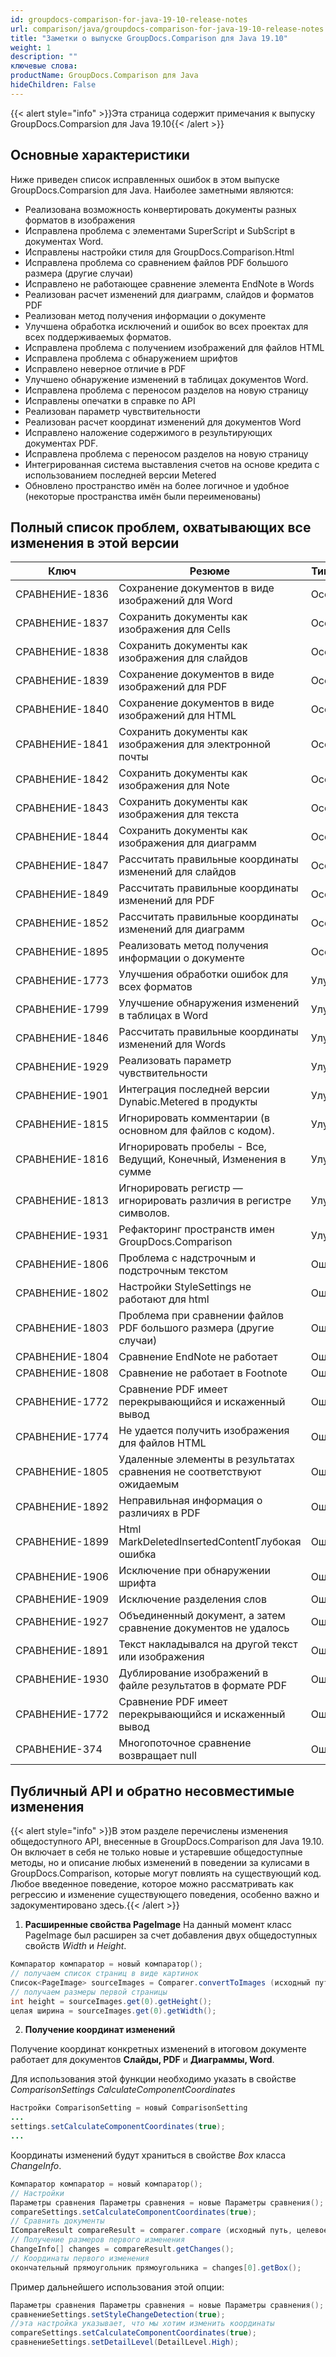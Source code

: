 ```yaml
---
id: groupdocs-comparison-for-java-19-10-release-notes
url: comparison/java/groupdocs-comparison-for-java-19-10-release-notes
title: "Заметки о выпуске GroupDocs.Comparison для Java 19.10"
weight: 1
description: ""
ключевые слова:
productName: GroupDocs.Comparison для Java
hideChildren: False
---
```

{{< alert style="info" >}}Эта страница содержит примечания к выпуску GroupDocs.Comparsion для Java 19.10{{< /alert >}}

## Основные характеристики

Ниже приведен список исправленных ошибок в этом выпуске GroupDocs.Comparsion для Java. Наиболее заметными являются:

* Реализована возможность конвертировать документы разных форматов в изображения
* Исправлена проблема с элементами SuperScript и SubScript в документах Word.
* Исправлены настройки стиля для GroupDocs.Comparison.Html
* Исправлена проблема со сравнением файлов PDF большого размера (другие случаи)
* Исправлено не работающее сравнение элемента EndNote в Words
* Реализован расчет изменений для диаграмм, слайдов и форматов PDF
* Реализован метод получения информации о документе
* Улучшена обработка исключений и ошибок во всех проектах для всех поддерживаемых форматов.
* Исправлена проблема с получением изображений для файлов HTML
* Исправлена проблема с обнаружением шрифтов
* Исправлено неверное отличие в PDF
* Улучшено обнаружение изменений в таблицах документов Word.
* Исправлена проблема с переносом разделов на новую страницу
* Исправлены опечатки в справке по API
* Реализован параметр чувствительности
* Реализован расчет координат изменений для документов Word
* Исправлено наложение содержимого в результирующих документах PDF.
* Исправлена проблема с переносом разделов на новую страницу
* Интегрированная система выставления счетов на основе кредита с использованием последней версии Metered
* Обновлено пространство имён на более логичное и удобное (некоторые пространства имён были переименованы)

## Полный список проблем, охватывающих все изменения в этой версии

| Ключ | Резюме | Тип выпуска |
| --- | --- | --- |
| СРАВНЕНИЕ-1836 | Сохранение документов в виде изображений для Word | Особенность |
| СРАВНЕНИЕ-1837 | Сохранить документы как изображения для Cells | Особенность |
| СРАВНЕНИЕ-1838 | Сохранить документы как изображения для слайдов | Особенность |
| СРАВНЕНИЕ-1839 | Сохранение документов в виде изображений для PDF | Особенность |
| СРАВНЕНИЕ-1840 | Сохранение документов в виде изображений для HTML | Особенность |
| СРАВНЕНИЕ-1841 | Сохранить документы как изображения для электронной почты | Особенность |
| СРАВНЕНИЕ-1842 | Сохранить документы как изображения для Note | Особенность |
| СРАВНЕНИЕ-1843 | Сохранить документы как изображения для текста | Особенность |
| СРАВНЕНИЕ-1844 | Сохранить документы как изображения для диаграмм | Особенность |
| СРАВНЕНИЕ-1847 | Рассчитать правильные координаты изменений для слайдов | Особенность |
| СРАВНЕНИЕ-1849 | Рассчитать правильные координаты изменений для PDF | Особенность |
| СРАВНЕНИЕ-1852 | Рассчитать правильные координаты изменений для диаграмм | Особенность |
| СРАВНЕНИЕ-1895 | Реализовать метод получения информации о документе | Особенность |
| СРАВНЕНИЕ-1773 | Улучшения обработки ошибок для всех форматов | Улучшение |
| СРАВНЕНИЕ-1799 | Улучшение обнаружения изменений в таблицах в Word | Улучшение |
| СРАВНЕНИЕ-1846 | Рассчитать правильные координаты изменений для Words | Улучшение |
| СРАВНЕНИЕ-1929 | Реализовать параметр чувствительности | Улучшение |
| СРАВНЕНИЕ-1901 | Интеграция последней версии Dynabic.Metered в продукты | Улучшение |
| СРАВНЕНИЕ-1815 | Игнорировать комментарии (в основном для файлов с кодом). | Улучшение |
| СРАВНЕНИЕ-1816 | Игнорировать пробелы - Все, Ведущий, Конечный, Изменения в сумме | Улучшение |
| СРАВНЕНИЕ-1813 | Игнорировать регистр — игнорировать различия в регистре символов. | Улучшение |
| СРАВНЕНИЕ-1931 | Рефакторинг пространств имен GroupDocs.Comparison | Улучшение |
| СРАВНЕНИЕ-1806 | Проблема с надстрочным и подстрочным текстом | Ошибка |
| СРАВНЕНИЕ-1802 | Настройки StyleSettings не работают для html | Ошибка |
| СРАВНЕНИЕ-1803 | Проблема при сравнении файлов PDF большого размера (другие случаи) | Ошибка |
| СРАВНЕНИЕ-1804 | Сравнение EndNote не работает | Ошибка |
| СРАВНЕНИЕ-1808 | Сравнение не работает в Footnote | Ошибка |
| СРАВНЕНИЕ-1772 | Сравнение PDF имеет перекрывающийся и искаженный вывод | Ошибка |
| СРАВНЕНИЕ-1774 | Не удается получить изображения для файлов HTML | Ошибка |
| СРАВНЕНИЕ-1805 | Удаленные элементы в результатах сравнения не соответствуют ожидаемым | Ошибка |
| СРАВНЕНИЕ-1892 | Неправильная информация о различиях в PDF | Ошибка |
| СРАВНЕНИЕ-1899 | Html MarkDeletedInsertedContentГлубокая ошибка | Ошибка |
| СРАВНЕНИЕ-1906 | Исключение при обнаружении шрифта | Ошибка |
| СРАВНЕНИЕ-1909 | Исключение разделения слов | Ошибка |
| СРАВНЕНИЕ-1927 | Объединенный документ, а затем сравнение документов не удалось | Ошибка |
| СРАВНЕНИЕ-1891 | Текст накладывался на другой текст или изображения | Ошибка |
| СРАВНЕНИЕ-1930 | Дублирование изображений в файле результатов в формате PDF | Ошибка |
| СРАВНЕНИЕ-1772 | Сравнение PDF имеет перекрывающийся и искаженный вывод | Ошибка |
| СРАВНЕНИЕ-374 | Многопоточное сравнение возвращает null | Ошибка |

## Публичный API и обратно несовместимые изменения

{{< alert style="info" >}}В этом разделе перечислены изменения общедоступного API, внесенные в GroupDocs.Comparison для Java 19.10. Он включает в себя не только новые и устаревшие общедоступные методы, но и описание любых изменений в поведении за кулисами в GroupDocs.Comparison, которые могут повлиять на существующий код. Любое введенное поведение, которое можно рассматривать как регрессию и изменение существующего поведения, особенно важно и задокументировано здесь.{{< /alert >}}

1. **Расширенные свойства PageImage**
На данный момент класс PageImage был расширен за счет добавления двух общедоступных свойств *Width* и *Height*.
    





























```java
Компаратор компаратор = новый компаратор();
// получаем список страниц в виде картинок
Список<PageImage> sourceImages = Comparer.convertToImages (исходный путь);
// получаем размеры первой страницы
int height = sourceImages.get(0).getHeight();
целая ширина = sourceImages.get(0).getWidth();
```
    





























2. **Получение координат изменений**
    





























Получение координат конкретных изменений в итоговом документе работает для документов **Слайды, PDF** и **Диаграммы, Word**.
    





























Для использования этой функции необходимо указать в свойстве *ComparisonSettings CalculateComponentCoordinates*
    





























```java
Настройки ComparisonSetting = новый ComparisonSetting
...
settings.setCalculateComponentCoordinates(true);
...
```
    





























Координаты изменений будут храниться в свойстве *Box* класса *ChangeInfo*.
    





























```java
Компаратор компаратор = новый компаратор();
// Настройки
Параметры сравнения Параметры сравнения = новые Параметры сравнения();
compareSettings.setCalculateComponentCoordinates(true);
// Сравнить документы
ICompareResult compareResult = comparer.compare (исходный путь, целевое имя, параметры сравнения);
// Получение размеров первого изменения
ChangeInfo[] changes = compareResult.getChanges();
// Координаты первого изменения
окончательный прямоугольник прямоугольника = changes[0].getBox();
```
    





























Пример дальнейшего использования этой опции:
    





























```java
Параметры сравнения Параметры сравнения = новые Параметры сравнения();
сравнениеSettings.setStyleChangeDetection(true);
//эта настройка указывает, что мы хотим изменить координаты
compareSettings.setCalculateComponentCoordinates(true);
сравнениеSettings.setDetailLevel(DetailLevel.High);
     









































Компаратор компаратор = новый компаратор();
Результат ICompareResult = comparer.compare (исходный путь, целевой путь, параметры сравнения);
результат.saveDocument(resultPath);
     









































     









































Список<PageImage> resultImages = comparer.convertToImages(resultPath);
окончательные изменения ChangeInfo[] = result.getChanges();
     









































     









































// Ниже один из случаев, как мы могли бы использовать координаты изменений.
// Проходим по объекту страницы и рисуем прямоугольник в координатах изменений
для (PageImage pageImage : resultImages) {
окончательный InputStream pageStream = pageImage.getPageStream();
окончательное BufferedImage bufferedImage = ImageIO.read(pageStream);
окончательная графика Graphics = bufferedImage.getGraphics();
for (ChangeInfo changeInfo : изменения) {
окончательный прямоугольник Rectangle = changeInfo.getBox();
// если что-то было вставлено, нарисуйте синий прямоугольник
если (changeInfo.getType() == TypeChanged.Inserted) {
графика.setColor(Цвет.СИНИЙ);
Graphics.drawRect((int) прямоугольник.getX(), (int) прямоугольник.getY(), (int) прямоугольник.getWidth(), (int) прямоугольник.getHeight());
}
//если что-то было удалено, нарисуйте красный прямоугольник
если (changeInfo.getType() == TypeChanged.Deleted) {
     









































графика.setColor(Цвет.КРАСНЫЙ);
Graphics.drawRect((int) прямоугольник.getX(), (int) прямоугольник.getY(), (int) прямоугольник.getWidth(), (int) прямоугольник.getHeight());
}
// если что-то было изменено, рисуем зеленый прямоугольник
если (changeInfo.getType() == TypeChanged.StyleChanged) {
графика.setColor(Цвет.ЗЕЛЕНЫЙ);
Graphics.drawRect((int) прямоугольник.getX(), (int) прямоугольник.getY(), (int) прямоугольник.getWidth(), (int) прямоугольник.getHeight());
}
}
ImageIO.write(bufferedImage, "png", новый файл(resultPath.replace("result", "result_" + pageImage.getPageNumber()) + ".png"));
графика.расположить();
pageStream.close();
}
```
    





























3. **Получение графического представления страниц документа**
    





























```java
Компаратор компаратор = новый компаратор();
Параметры сравнения Параметры сравнения = новые Параметры сравнения();
сравнениеSettings.setStyleChangeDetection(true);
     









































// Сравнить документ
Результат ICompareResult = comparer.compare (исходный путь, целевой путь, параметры сравнения);
результат.saveDocument(resultPath);
     









































// Получить список страниц
Список<PageImage> resultImages = comparer.convertToImages(resultPath);
     









































// Сохраняем их как растровое изображение в отдельную папку
для (PageImage pageImage : resultImages) {
окончательный InputStream pageStream = pageImage.getPageStream();
     









































Assert.assertNotNull(pageStream);
     









































окончательное BufferedImage bufferedImage = ImageIO.read(pageStream);
ImageIO.write(bufferedImage, "png", новый файл(resultPath.replace(resultName, "result_" + pageImage.getPageNumber()) + ".png"));
}
```
    





























4. **Новый класс DocumentInfo**
    





























Добавлен новый класс *DocumentInfo*. Этот класс содержит следующие свойства
    





























*NumberOfPages* (только для чтения) - количество страниц документа
*PagesData* (только для чтения) - список классов *PageInfo*,
    





























Класс *PageInfo* содержит следующие свойства:
Ширина - ширина страницы
Высота - высота страницы
    





























```java
Информер информер = новый Информер();
// Получить информацию о документе из filePath
DocumentInfo documentInfo = informer.getDocumentInfo(sourcePath);
```
    





























5. **Настройка уровня детализации сравнения**
    





























1. Если мы установим *DetailLevel = Middle*, мы не будем добавлять комментарий в некоторых форматах документа (Words, Slides, Cells), если элемент был добавлен\\удален\\изменен
        












































2. Если мы установим *DetailLevel = Middle*, мы не будем делать сравнение без учета регистра. т.е. М = м.
        












































3. Добавлено свойство чувствительности. Эта опция определяет ограничение в процентах, когда элемент определяется как удаленный или вставленный.
        












































    





























Минимальное значение - 0, процесс сравнения не происходит ни при какой длине последовательностей двух сравниваемых объектов.
    





























Значение по умолчанию - 75, сравнение происходит, когда процент удаленных или вставленных элементов по отношению ко всем элементам не превышает 75%.
    





























Максимальное значение - 100, сравнение происходит при любой длине общей подпоследовательности двух сравниваемых объектов.
    





























**Например, у нас есть два слова**
    





























```java
1) один источник
     









































2) две цели
```
    





























У этих двух слов очень маленькая общая подпоследовательность. Поэтому при сравнении их с точностью 70% она не учитывается и мы получаем полностью удаленное и вставленное слово:
    





























```java
(twoTarget)[oneSource]
```
    





























Но со 100% точностью мы учитываем эту подпоследовательность, несмотря на то, что она состоит из двух букв
    





























```java
(tw)o[n](Targ)e[Source](t)
```
    





























Фрагмент кода:
    





























```java
Параметры сравнения Параметры сравнения = новые Параметры сравнения();
compareSettings.setSensitivityOfComparison(100);
Сравнить компаратор = новый компаратор();
Результат ICompareResult = compare.compare (исходный путь, целевой путь, параметры сравнения);
```

